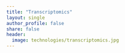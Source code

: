```yaml
---
title: "Transcriptomics"
layout: single
author_profile: false
share: false
header:
  image: technologies/transcriptomics.jpg
---
```

